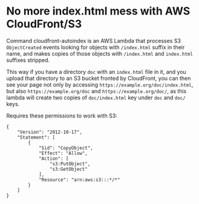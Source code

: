 # No more index.html mess with AWS CloudFront/S3

Command cloudfront-autoindex is an AWS Lambda that processes S3 `ObjectCreated`
events looking for objects with `/index.html` suffix in their name, and makes
copies of those objects with `/index.html` and `index.html` suffixes stripped.

This way if you have a directory `doc` with an `index.html` file in it, and you
upload that directory to an S3 bucket fronted by CloudFront, you can then see
your page not only by accessing `https://example.org/doc/index.html`, but also
`https://example.org/doc` and `https://example.org/doc/`, as this lambda will
create two copies of `doc/index.html` key under `doc` and `doc/` keys.

Requires these permissions to work with S3:

    {
        "Version": "2012-10-17",
        "Statement": [
            {
                "Sid": "CopyObject",
                "Effect": "Allow",
                "Action": [
                    "s3:PutObject",
                    "s3:GetObject"
                ],
                "Resource": "arn:aws:s3:::*/*"
            }
        ]
    }